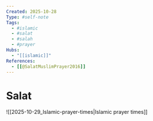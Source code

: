 ```yaml
--- 
Created: 2025-10-28
Type: #self-note
Tags:
  - #islamic 
  - #salat
  - #salah 
  - #prayer
Hubs:
  - "[[islamic]]"
References:
  - [[@SalatMuslimPrayer2016]]
---
```


# Salat

![[2025-10-29_Islamic-prayer-times|Islamic prayer times]]
